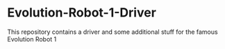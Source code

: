 # Evolution-Robot-1-Driver
This repository contains a driver and some additional stuff for the famous Evolution Robot 1

